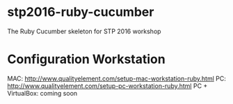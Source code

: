 # stp2016-ruby-cucumber
The Ruby Cucumber skeleton for STP 2016 workshop

# Configuration Workstation
 MAC: http://www.qualityelement.com/setup-mac-workstation-ruby.html
 PC: http://www.qualityelement.com/setup-pc-workstation-ruby.html
 PC + VirtualBox: coming soon
